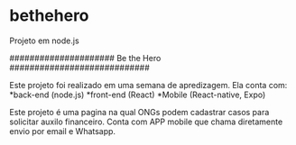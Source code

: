 # bethehero
Projeto em node.js

##################### Be the Hero ############################

Este projeto foi realizado em uma semana de apredizagem.
Ela conta com:
  *back-end (node.js)
  *front-end (React)
  *Mobile (React-native, Expo)
  
Este projeto é uma pagina na qual ONGs podem cadastrar casos para
solicitar auxilo financeiro.
Conta com APP mobile que chama diretamente envio por email e Whatsapp.
